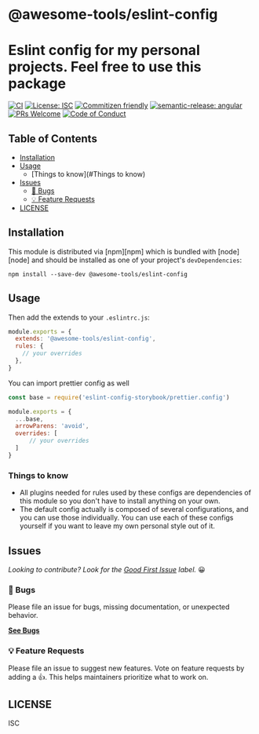 
# @awesome-tools/eslint-config

# Eslint config for my personal projects. Feel free to use this package


[![CI](https://github.com/basantech89/eslint-config/actions/workflows/main.yml/badge.svg)](https://github.com/basantech89/eslint-config/actions/workflows/main.yml)
[![License: ISC](https://img.shields.io/badge/License-ISC-blue.svg)](https://opensource.org/licenses/ISC)
[![Commitizen friendly](https://img.shields.io/badge/commitizen-friendly-brightgreen.svg)](http://commitizen.github.io/cz-cli/)
[![semantic-release: angular](https://img.shields.io/badge/semantic--release-angular-e10079?logo=semantic-release)](https://github.com/semantic-release/semantic-release)
[![PRs Welcome](https://img.shields.io/badge/PRs-welcome-brightgreen.svg?style=flat-square)](http://makeapullrequest.com)
[![Code of Conduct](https://img.shields.io/badge/code-of%20conduct-green.svg)](https://publiclab.org/conduct)

## Table of Contents

- [Installation](#installation)
- [Usage](#usage)
  - [Things to know](#Things to know)
- [Issues](#issues)
  - [🐛 Bugs](#-bugs)
  - [💡 Feature Requests](#-feature-requests)
- [LICENSE](#license)

## Installation

This module is distributed via [npm][npm] which is bundled with [node][node] and
should be installed as one of your project's `devDependencies`:

```
npm install --save-dev @awesome-tools/eslint-config
```

## Usage

Then add the extends to your `.eslintrc.js`:

```javascript
module.exports = {
  extends: '@awesome-tools/eslint-config',
  rules: {
    // your overrides
  },
}
```

You can import prettier config as well
```javascript
const base = require('eslint-config-storybook/prettier.config')

module.exports = {
  ...base,
  arrowParens: 'avoid',
  overrides: [
      // your overrides
  ]
}

```

### Things to know

- All plugins needed for rules used by these configs are dependencies of this
  module so you don't have to install anything on your own.
- The default config actually is composed of several configurations, and you can
  use those individually. You can use each of these configs yourself if you want
  to leave my own personal style out of it.

## Issues

_Looking to contribute? Look for the [Good First Issue](https://github.com/basantech89/eslint-config/issues?q=is%3Aissue+is%3Aopen+label%3A%22good+first+issue%22)
label._ 😀

### 🐛 Bugs

Please file an issue for bugs, missing documentation, or unexpected behavior.

[**See Bugs**](https://github.com/basantech89/eslint-config/issues)

### 💡 Feature Requests

Please file an issue to suggest new features. Vote on feature requests by adding
a 👍. This helps maintainers prioritize what to work on.


## LICENSE

ISC
